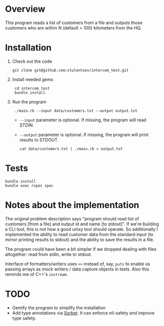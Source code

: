 # Overview

This program reads a list of customers from a file and outputs those customers who are within N (default = 100) kilometers from the HQ.

# Installation

1. Check out the code
    
       git clone git@github.com:stulentsev/intercom_test.git

2. Install needed gems

        cd intercom_test
        bundle install

3. Run the program

        ./main.rb --input data/customers.txt --output output.txt
        
    * `--input` parameter is optional. If missing, the program will read STDIN.
    * `--output` parameter is optional. If missing, the program will print results to STDOUT.
    
          cat data/customers.txt | ./main.rb > output.txt
        
   
# Tests

```
bundle install
bundle exec rspec spec
```   

# Notes about the implementation

The original problem description says "program should read list of customers [from a file] and output id and name [to stdout]". If we're building a CLI tool, this is not how a good unixy tool should operate. So additionally I implemented the ability to read customer data from the standard input (to mirror printing results to stdout) and the ability to save the results in a file. 

The program could have been a bit simpler if we dropped dealing with files altogether: read from stdin, write to stdout.
 
 Interface of formatters/writers uses `<<` instead of, say, `puts` to enable us passing arrays as mock writers / data capture objects in tests. Also this reminds me of C++'s `iostream`.
 
 

# TODO

* Gemify the program to simplify the installation
* Add type annotations via [Sorbet](https://sorbet.org/). It can enforce nil-safety and improve type safety. 